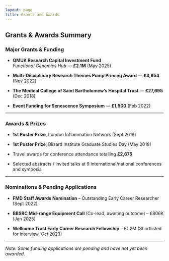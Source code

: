 ```yaml
---
layout: page
title: Grants and Awards
---
```


## Grants & Awards Summary

### Major Grants & Funding

- **QMUK Research Capital Investment Fund**  
  *Functional Genomics Hub* — **£2.1M** (May 2025)

- **Multi-Disciplinary Research Themes Pump Priming Award** — **£4,954** (Nov 2022)

- **The Medical College of Saint Bartholomew’s Hospital Trust** — **£27,695** (Dec 2018)

- **Event Funding for Senescence Symposium** — **£1,500** (Feb 2022)

---

### Awards & Prizes

- **1st Poster Prize**, London Inflammation Network (Sept 2018)

- **1st Poster Prize**, Blizard Institute Graduate Studies Day (May 2018)

- Travel awards for conference attendance totalling **£2,675**

- Selected abstracts / invited talks at 9 international/national conferences and symposia

---

### Nominations & Pending Applications

- **FMD Staff Awards Nomination** – Outstanding Early Career Researcher (Sept 2022)

- **BBSRC Mid-range Equipment Call** (Co-lead, awaiting outcome) – £806K (Jan 2025)

- **Wellcome Trust Early Career Research Fellowship** – £1.2M (Shortlisted for interview, Oct 2023)

---

*Note: Some funding applications are pending and have not yet been awarded.*
